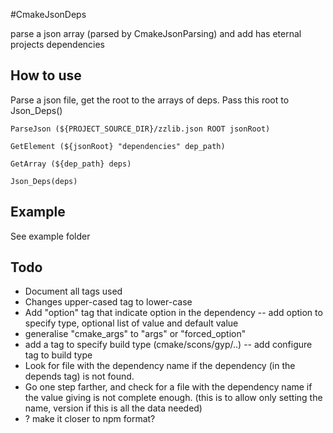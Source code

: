 #CmakeJsonDeps


parse a json array (parsed by CmakeJsonParsing) and add has eternal projects dependencies


## How to use

Parse a json file, get the root to the arrays of deps.
Pass this root to Json_Deps()

`ParseJson (${PROJECT_SOURCE_DIR}/zzlib.json ROOT jsonRoot)`

`GetElement (${jsonRoot} "dependencies" dep_path)`

`GetArray (${dep_path} deps)`

`Json_Deps(deps)`


## Example

See example folder

## Todo

- Document all tags used
- Changes upper-cased tag to lower-case
- Add "option" tag that indicate option in the dependency
-- add option to specify type, optional list of value and default value
- generalise "cmake_args" to "args" or "forced_option"
- add a tag to specify build type (cmake/scons/gyp/..)
-- add configure tag to build type
- Look for file with the dependency name if the dependency (in the depends tag) is not found.
- Go one step farther, and check for a file with the dependency name if the value giving is not complete enough. (this is to allow only setting the name, version if this is all the data needed)
- ? make it closer to npm format?
